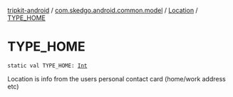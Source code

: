 [tripkit-android](../../index.md) / [com.skedgo.android.common.model](../index.md) / [Location](index.md) / [TYPE_HOME](./-t-y-p-e_-h-o-m-e.md)

# TYPE_HOME

`static val TYPE_HOME: `[`Int`](https://kotlinlang.org/api/latest/jvm/stdlib/kotlin/-int/index.html)

Location is info from the users personal contact card (home/work address etc)

